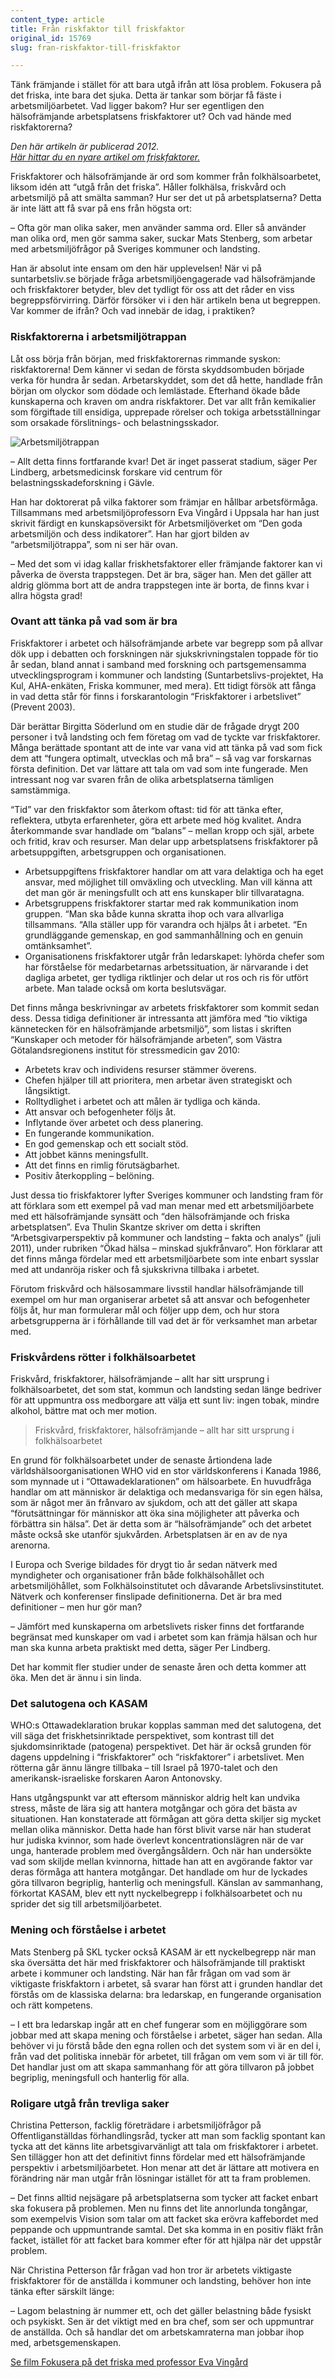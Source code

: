 ```yaml
---
content_type: article
title: Från riskfaktor till friskfaktor
original_id: 15769
slug: fran-riskfaktor-till-friskfaktor

---
```


Tänk främjande i stället för att bara utgå ifrån att lösa problem. Fokusera på det friska, inte bara det sjuka. Detta är tankar som börjar få fäste i arbetsmiljöarbetet. Vad ligger bakom? Hur ser egentligen den hälsofrämjande arbetsplatsens friskfaktorer ut? Och vad hände med riskfaktorerna?

_Den här artikeln är publicerad 2012.  
[Här hittar du en nyare artikel om friskfaktorer.](https://www.suntarbetsliv.se/forskning/ledarskap-och-organisation/sa-far-ni-en-friskare-arbetsplats-8-sakra-satt/)_

Friskfaktorer och hälsofrämjande är ord som kommer från folkhälsoarbetet, liksom idén att “utgå från det friska”. Håller folkhälsa, friskvård och arbetsmiljö på att smälta samman? Hur ser det ut på arbetsplatserna? Detta är inte lätt att få svar på ens från högsta ort:

– Ofta gör man olika saker, men använder samma ord. Eller så använder man olika ord, men gör samma saker, suckar Mats Stenberg, som arbetar med arbetsmiljöfrågor på Sveriges kommuner och landsting.

Han är absolut inte ensam om den här upplevelsen! När vi på suntarbetsliv.se började fråga arbetsmiljöengagerade vad hälsofrämjande och friskfaktorer betyder, blev det tydligt för oss att det råder en viss begreppsförvirring. Därför försöker vi i den här artikeln bena ut begreppen. Var kommer de ifrån? Och vad innebär de idag, i praktiken?

### Riskfaktorerna i arbetsmiljötrappan

Låt oss börja från början, med friskfaktorernas rimmande syskon: riskfaktorerna! Dem känner vi sedan de första skyddsombuden började verka för hundra år sedan. Arbetarskyddet, som det då hette, handlade från början om olyckor som dödade och lemlästade. Efterhand ökade både kunskaperna och kraven om andra riskfaktorer. Det var allt från kemikalier som förgiftade till ensidiga, upprepade rörelser och tokiga arbetsställningar som orsakade förslitnings- och belastningsskador.

![Arbetsmiljötrappan](https://www.suntarbetsliv.se/wp-content/uploads/2012/04/arbetsmiljotrappan-1.jpg "Arbetsmiljötrappan")

– Allt detta finns fortfarande kvar! Det är inget passerat stadium, säger Per Lindberg, arbetsmedicinsk forskare vid centrum för belastningsskadeforskning i Gävle.

Han har doktorerat på vilka faktorer som främjar en hållbar arbetsförmåga. Tillsammans med arbetsmiljöprofessorn Eva Vingård i Uppsala har han just skrivit färdigt en kunskapsöversikt för Arbetsmiljöverket om “Den goda arbetsmiljön och dess indikatorer”. Han har gjort bilden av “arbetsmiljötrappa”, som ni ser här ovan.

– Med det som vi idag kallar friskhetsfaktorer eller främjande faktorer kan vi påverka de översta trappstegen. Det är bra, säger han. Men det gäller att aldrig glömma bort att de andra trappstegen inte är borta, de finns kvar i allra högsta grad!

### Ovant att tänka på vad som är bra

Friskfaktorer i arbetet och hälsofrämjande arbete var begrepp som på allvar dök upp i debatten och forskningen när sjukskrivningstalen toppade för tio år sedan, bland annat i samband med forskning och partsgemensamma utvecklingsprogram i kommuner och landsting (Suntarbetslivs-projektet, Ha Kul, AHA-enkäten, Friska kommuner, med mera). Ett tidigt försök att fånga in vad detta står för finns i forskarantologin “Friskfaktorer i arbetslivet” (Prevent 2003).

Där berättar Birgitta Söderlund om en studie där de frågade drygt 200 personer i två landsting och fem företag om vad de tyckte var friskfaktorer. Många berättade spontant att de inte var vana vid att tänka på vad som fick dem att “fungera optimalt, utvecklas och må bra” – så vag var forskarnas första definition. Det var lättare att tala om vad som inte fungerade. Men intressant nog var svaren från de olika arbetsplatserna tämligen samstämmiga.

“Tid” var den friskfaktor som återkom oftast: tid för att tänka efter, reflektera, utbyta erfarenheter, göra ett arbete med hög kvalitet. Andra återkommande svar handlade om “balans” – mellan kropp och själ, arbete och fritid, krav och resurser. Man delar upp arbetsplatsens friskfaktorer på arbetsuppgiften, arbetsgruppen och organisationen.

*   Arbetsuppgiftens friskfaktorer handlar om att vara delaktiga och ha eget ansvar, med möjlighet till omväxling och utveckling. Man vill känna att det man gör är meningsfullt och att ens kunskaper blir tillvaratagna.
*   Arbetsgruppens friskfaktorer startar med rak kommunikation inom gruppen. “Man ska både kunna skratta ihop och vara allvarliga tillsammans. “Alla ställer upp för varandra och hjälps åt i arbetet. “En grundläggande gemenskap, en god sammanhållning och en genuin omtänksamhet”.
*   Organisationens friskfaktorer utgår från ledarskapet: lyhörda chefer som har förståelse för medarbetarnas arbetssituation, är närvarande i det dagliga arbetet, ger tydliga riktlinjer och delar ut ros och ris för utfört arbete. Man talade också om korta beslutsvägar.

Det finns många beskrivningar av arbetets friskfaktorer som kommit sedan dess. Dessa tidiga definitioner är intressanta att jämföra med “tio viktiga kännetecken för en hälsofrämjande arbetsmiljö”, som listas i skriften “Kunskaper och metoder för hälsofrämjande arbeten”, som Västra Götalandsregionens institut för stressmedicin gav 2010:

*   Arbetets krav och individens resurser stämmer överens.
*   Chefen hjälper till att prioritera, men arbetar även strategiskt och långsiktigt.
*   Rolltydlighet i arbetet och att målen är tydliga och kända.
*   Att ansvar och befogenheter följs åt.
*   Inflytande över arbetet och dess planering.
*   En fungerande kommunikation.
*   En god gemenskap och ett socialt stöd.
*   Att jobbet känns meningsfullt.
*   Att det finns en rimlig förutsägbarhet.
*   Positiv återkoppling – belöning.

Just dessa tio friskfaktorer lyfter Sveriges kommuner och landsting fram för att förklara som ett exempel på vad man menar med ett arbetsmiljöarbete med ett hälsofrämjande synsätt och “den hälsofrämjande och friska arbetsplatsen”. Eva Thulin Skantze skriver om detta i skriften “Arbetsgivarperspektiv på kommuner och landsting – fakta och analys” (juli 2011), under rubriken “Ökad hälsa – minskad sjukfrånvaro”. Hon förklarar att det finns många fördelar med ett arbetsmiljöarbete som inte enbart sysslar med att undanröja risker och få sjukskrivna tillbaka i arbetet.

Förutom friskvård och hälsosammare livsstil handlar hälsofrämjande till exempel om hur man organiserar arbetet så att ansvar och befogenheter följs åt, hur man formulerar mål och följer upp dem, och hur stora arbetsgrupperna är i förhållande till vad det är för verksamhet man arbetar med.

### Friskvårdens rötter i folkhälsoarbetet

Friskvård, friskfaktorer, hälsofrämjande – allt har sitt ursprung i folkhälsoarbetet, det som stat, kommun och landsting sedan länge bedriver för att uppmuntra oss medborgare att välja ett sunt liv: ingen tobak, mindre alkohol, bättre mat och mer motion.

> Friskvård, friskfaktorer, hälsofrämjande – allt har sitt ursprung i folkhälsoarbetet

En grund för folkhälsoarbetet under de senaste årtiondena lade världshälsoorganisationen WHO vid en stor världskonferens i Kanada 1986, som mynnade ut i “Ottawadeklarationen” om hälsoarbete. En huvudfråga handlar om att människor är delaktiga och medansvariga för sin egen hälsa, som är något mer än frånvaro av sjukdom, och att det gäller att skapa “förutsättningar för människor att öka sina möjligheter att påverka och förbättra sin hälsa”. Det är detta som är “hälsofrämjande” och det arbetet måste också ske utanför sjukvården. Arbetsplatsen är en av de nya arenorna.

I Europa och Sverige bildades för drygt tio år sedan nätverk med myndigheter och organisationer från både folkhälsohållet och arbetsmiljöhållet, som Folkhälsoinstitutet och dåvarande Arbetslivsinstitutet. Nätverk och konferenser finslipade definitionerna. Det är bra med definitioner – men hur gör man?

– Jämfört med kunskaperna om arbetslivets risker finns det fortfarande begränsat med kunskaper om vad i arbetet som kan främja hälsan och hur man ska kunna arbeta praktiskt med detta, säger Per Lindberg.

Det har kommit fler studier under de senaste åren och detta kommer att öka. Men det är ännu i sin linda.

### Det salutogena och KASAM

WHO:s Ottawadeklaration brukar kopplas samman med det salutogena, det vill säga det friskhetsinriktade perspektivet, som kontrast till det sjukdomsinriktade (patogena) perspektivet. Det här är också grunden för dagens uppdelning i “friskfaktorer” och “riskfaktorer” i arbetslivet. Men rötterna går ännu längre tillbaka – till Israel på 1970-talet och den amerikansk-israeliske forskaren Aaron Antonovsky.

Hans utgångspunkt var att eftersom människor aldrig helt kan undvika stress, måste de lära sig att hantera motgångar och göra det bästa av situationen. Han konstaterade att förmågan att göra detta skiljer sig mycket mellan olika människor. Detta hade han först blivit varse när han studerat hur judiska kvinnor, som hade överlevt koncentrationslägren när de var unga, hanterade problem med övergångsåldern. Och när han undersökte vad som skiljde mellan kvinnorna, hittade han att en avgörande faktor var deras förmåga att hantera motgångar. Det handlade om hur de lyckades göra tillvaron begriplig, hanterlig och meningsfull. Känslan av sammanhang, förkortat KASAM, blev ett nytt nyckelbegrepp i folkhälsoarbetet och nu sprider det sig till arbetsmiljöarbetet.

### Mening och förståelse i arbetet

Mats Stenberg på SKL tycker också KASAM är ett nyckelbegrepp när man ska översätta det här med friskfaktorer och hälsofrämjande till praktiskt arbete i kommuner och landsting. När han får frågan om vad som är viktigaste friskfaktorn i arbetet, så svarar han först att i grunden handlar det förstås om de klassiska delarna: bra ledarskap, en fungerande organisation och rätt kompetens.

– I ett bra ledarskap ingår att en chef fungerar som en möjliggörare som jobbar med att skapa mening och förståelse i arbetet, säger han sedan. Alla behöver vi ju förstå både den egna rollen och det system som vi är en del i, från vad det politiska innebär för arbetet, till frågan om vem som vi är till för. Det handlar just om att skapa sammanhang för att göra tillvaron på jobbet begriplig, meningsfull och hanterlig för alla.

### Roligare utgå från trevliga saker

Christina Petterson, facklig företrädare i arbetsmiljöfrågor på Offentliganställdas förhandlingsråd, tycker att man som facklig spontant kan tycka att det känns lite arbetsgivarvänligt att tala om friskfaktorer i arbetet. Sen tillägger hon att det definitivt finns fördelar med ett hälsofrämjande perspektiv i arbetsmiljöarbetet. Hon menar att det är lättare att motivera en förändring när man utgår från lösningar istället för att ta fram problemen.

– Det finns alltid nejsägare på arbetsplatserna som tycker att facket enbart ska fokusera på problemen. Men nu finns det lite annorlunda tongångar, som exempelvis Vision som talar om att facket ska erövra kaffebordet med peppande och uppmuntrande samtal. Det ska komma in en positiv fläkt från facket, istället för att facket bara kommer efter för att hjälpa när det uppstår problem.

När Christina Petterson får frågan vad hon tror är arbetets viktigaste friskfaktorer för de anställda i kommuner och landsting, behöver hon inte tänka efter särskilt länge:

– Lagom belastning är nummer ett, och det gäller belastning både fysiskt och psykiskt. Sen är det viktigt med en bra chef, som ser och uppmuntrar de anställda. Och så handlar det om arbetskamraterna man jobbar ihop med, arbetsgemenskapen.

[Se film Fokusera på det friska med professor Eva Vingård](//www.youtube.com/watch?v=jC8C2mYTet0&feature=youtu.be)

